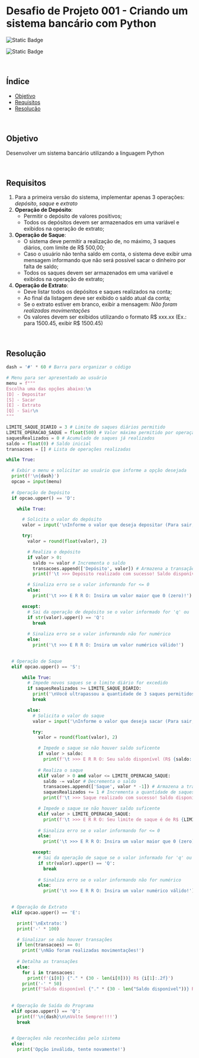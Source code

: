 # Desafio de Projeto 001 - Criando um sistema bancário com Python

![Static Badge](https://img.shields.io/badge/Status_Projeto:-Concluído_(26/Jun/2024)-green)

![Static Badge](https://img.shields.io/badge/Python-blue)

<br>

## Índice

- [Objetivo](#Objetivo)
- [Requisitos](#Requisitos)
- [Resolução](#Resolução)

<br>

## Objetivo

Desenvolver um sistema bancário utilizando a linguagem Python

<br>

## Requisitos

1) Para a primeira versão do sistema, implementar apenas 3 operações: *depósito*, *saque* e *extrato*
2) **Operação de Depósito**:
   - Permitir o depósito de valores positivos;
   - Todos os depósitos devem ser armazenados em uma variável e exibidos na operação de extrato;
4) **Operação de Saque**:
   - O sistema deve permitir a realização de, no máximo, 3 saques diários, com limite de R$ 500,00;
   - Caso o usuário não tenha saldo em conta, o sistema deve exibir uma mensagem informando que não será possível sacar o dinheiro por falta de saldo;
   - Todos os saques devem ser armazenados em uma variável e exibidos na operação de extrato;
5) **Operação de Extrato**:
   - Deve listar todos os depósitos e saques realizados na conta;
   - Ao final da listagem deve ser exibido o saldo atual da conta;
   - Se o extrato estiver em branco, exibir a mensagem: *Não foram realizadas movimentações*
   - Os valores devem ser exibidos utilizando o formato R$ xxx.xx (Ex.: para 1500.45, exibir R$ 1500.45)

<br>

## Resolução

~~~Python
dash = '#' * 60 # Barra para organizar o código

# Menu para ser apresentado ao usuário
menu = f"""
Escolha uma das opções abaixo:\n
[D] - Depositar
[S] - Sacar
[E] - Extrato
[Q] - Sair\n
"""

LIMITE_SAQUE_DIARIO = 3 # Limite de saques diários permitido
LIMITE_OPERACAO_SAQUE = float(500) # Valor máximo permitido por operação saque
saquesRealizados = 0 # Acumulado de saques já realizados
saldo = float(0) # Saldo inicial
transacoes = [] # Lista de operações realizadas

while True:

  # Exbir o menu e solicitar ao usuário que informe a opção desejada
  print(f'\n{dash}')
  opcao = input(menu)
  
  # Operação de Depósito
  if opcao.upper() == 'D':

    while True:

      # Solicita o valor do depósito
      valor = input('\nInforme o valor que deseja depositar (Para sair, digite [Q]): ')

      try:
        valor = round(float(valor), 2)

        # Realiza o depósito
        if valor > 0:
          saldo += valor # Incrementa o saldo
          transacoes.append(['Depósito', valor]) # Armazena a transação
          print(f'\t >>> Depósito realizado com sucesso! Saldo disponível: R$ {saldo:.2f}')

        # Sinaliza erro se o valor informando for <= 0
        else:
          print('\t >>> E R R O: Insira um valor maior que 0 (zero)!')

      except:
        # Sai da operação de depósito se o valor informado for 'q' ou 'Q'
        if str(valor).upper() == 'Q':
          break
        
        # Sinaliza erro se o valor informando não for numérico
        else:
          print('\t >>> E R R O: Insira um valor numérico válido!')
  

  # Operação de Saque
  elif opcao.upper() == 'S':

      while True:
        # Impede novos saques se o limite diário for excedido
        if saquesRealizados >= LIMITE_SAQUE_DIARIO:
          print('\nVocê ultrapassou a quantidade de 3 saques permitidos por dia')
          break

        else:
          # Solicita o valor do saque
          valor = input('\nInforme o valor que deseja sacar (Para sair, digite [Q]): ')

          try:
            valor = round(float(valor), 2)

            # Impede o saque se não houver saldo suficente
            if valor > saldo:
              print(f'\t >>> E R R O: Seu saldo disponível (R$ {saldo:.2f}) é insuficiente para esta operação!')
            
            # Realiza o saque
            elif valor > 0 and valor <= LIMITE_OPERACAO_SAQUE:
              saldo -= valor # Decrementa o saldo
              transacoes.append(['Saque', valor * -1]) # Armazena a transação
              saquesRealizados += 1 # Incrementa a quantidade de saques realizada
              print(f'\t >>> Saque realizado com sucesso! Saldo disponível: R$ {saldo:.2f}')

            # Impede o saque se não houver saldo suficente
            elif valor > LIMITE_OPERACAO_SAQUE:
              print(f'\t >>> E R R O: Seu limite de saque é de R$ {LIMITE_OPERACAO_SAQUE:.2f} por operação!')
            
            # Sinaliza erro se o valor informando for <= 0
            else:
              print('\t >>> E R R O: Insira um valor maior que 0 (zero)!')

          except:
            # Sai da operação de saque se o valor informado for 'q' ou 'Q'
            if str(valor).upper() == 'Q':
              break
            
            # Sinaliza erro se o valor informando não for numérico
            else:
              print('\t >>> E R R O: Insira um valor numérico válido!')

  
  # Operação de Extrato
  elif opcao.upper() == 'E':

    print('\nExtrato:')
    print('-' * 100)

    # Sinalizar se não houver transações
    if len(transacoes) == 0:
      print('\nNão foram realizadas movimentações!')
    
    # Detalha as transações
    else:
      for i in transacoes:
        print(f'{i[0]} {"." * (30 - len(i[0]))} R$ {i[1]:.2f}')
      print('-' * 50)
      print(f'Saldo disponível {"." * (30 - len("Saldo disponível"))} R$ {saldo:.2f}')
  
  
  # Operação de Saída do Programa
  elif opcao.upper() == 'Q':
    print(f'\n{dash}\n\nVolte Sempre!!!!')
    break
  

  # Operações não reconhecidas pelo sistema
  else:
    print('Opção inválida, tente novamente!')
~~~
